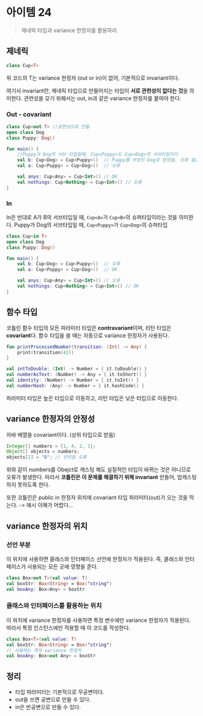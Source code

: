 # 아이템 24
> 제네릭 타입과 variance 한정자를 활용하라

## 제네릭
```kotlin
class Cup<T>
```
위 코드의 T는 variance 한정자 (out or in)이 없어, 기본적으로 invariant이다.

여기서 invariant란, 제네릭 타입으로 만들어지는 타입이 **서로 관련성이 없다는 것**을 의미한다.
관련성을 갖기 위해서는 out, in과 같은 variance 한정자를 붙여야 한다.

### Out - covariant
```kotlin
class Cup<out T> //공변성으로 만듦
open class Dog
class Puppy: Dog()

fun main() {
    //Puppy가 Dog의 서브 타입일때, Cup<Puppy>도 Cup<Dog>의 서브타입이다 
    val b: Cup<Dog> = Cup<Puppy>()  // Puppy를 부모인 Dog로 받았음, 오류 없음
    val a: Cup<Puppy> = Cup<Dog>()  // 오류

    val anys: Cup<Any> = Cup<Int>() // OK
    val nothings: Cup<Nothing> = Cup<Int>() // 오류
}
```

### In
In은 반대로 A가 B의 서브타입일 때, `Cup<A>`가 `Cup<B>`의 슈퍼타입이라는 것을 의미한다.
Puppy가 Dog의 서브타입일 때, `Cup<Puppy>`가 `Cup<Dog>`의 슈퍼타입
```kotlin
class Cup<in T>
open class Dog
class Puppy: Dog()

fun main() {
    val b: Cup<Dog> = Cup<Puppy>()  // 오류
    val a: Cup<Puppy> = Cup<Dog>()  // OK

    val anys: Cup<Any> = Cup<Int>() // 오류
    val nothings: Cup<Nothing> = Cup<Int>() // OK
}
```

## 함수 타입

코틀린 함수 타입의 모든 파라미터 타입은 **contravariant**이며, 리턴 타입은 **covariant**다. 함수 타입을 쓸 때는 자동으로 variance 한정자가 사용된다.

```kotlin
fun printProcessedNumber(transition: (Int) -> Any) {
    print(transition(42))
}

val intToDouble: (Int) -> Number = { it.toDouble() }
val numberAsText: (Number) -> Any = { it.toShort() }
val identity: (Number) -> Number = { it.toInt() }
val numberHash: (Any) -> Number = { it.hashCode() }
```
파라미터 타입은 높은 타입으로 이동하고, 리턴 타입은 낮은 타입으로 이동한다.

## variance 한정자의 안정성

자바 배열을 covariant이다. (상위 타입으로 받음)
```java
Integer[] numbers = {1, 4, 2, 1};
Object[] objects = numbers;
objects[2] = "B"; // 런타임 오류
```
위와 같이 numbers를 Obejct로 캐스팅 해도 실질적인 타입이 바뀌는 것은 아니므로 오류가 발생한다.
따라서 **코틀린은 이 문제를 해결하기 위해 invariant** 만들어, 업캐스팅하지 못하도록 한다.

또한 코틀린은 public in 한정자 위치에 covariant 타입 파라미터(out)가 오는 것을 막는다. -> 예시 이해가 어렵다...


## variance 한정자의 위치
### 선언 부분
이 위치에 사용하면 클래스와 인터페이스 선언에 한정자가 적용된다. 즉, 클래스와 인터페이스가 사용되는 모든 곳에 영향을 준다.

```kotlin
class Box<out T>(val value: T)
val boxStr: Box<String> = Box("string")
val boxAny: Box<Any> = boxStr
```

### 클래스와 인터페이스를 활용하는 위치
이 위치에 variance 한정자를 사용하면 특정 변수에만 variance 한정자가 적용된다. 따라서 특정 인스턴스에만 적용할 때 이 코드를 작성한다.

```kotlin
class Box<T>(val value: T)
val boxStr: Box<String> = Box("string")
// 사용하는 쪽의 variance 한정자
val boxAny: Box<out Any> = boxStr
```

## 정리
* 타입 파라미터는 기본적으로 무공변이다.
* out을 쓰면 공변으로 만들 수 있다.
* in은 반공변으로 만들 수 있다.
